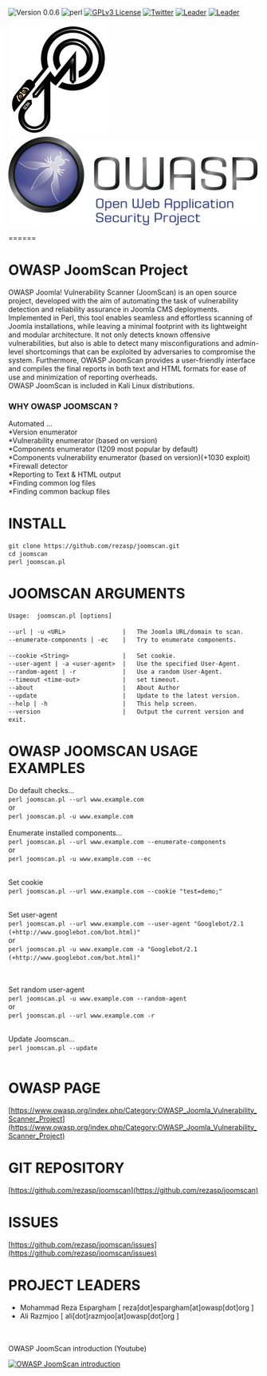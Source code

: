 ![Version 0.0.6](https://img.shields.io/badge/Version-0.0.6-green.svg)
![perl](https://img.shields.io/badge/Perl-5.x-yellow.svg)
[![GPLv3 License](https://img.shields.io/badge/License-GPLv3-red.svg)](https://github.com/rezasp/joomscan/blob/master/LICENSE.md)
[![Twitter](https://img.shields.io/badge/Twitter-@OWASP_JoomScan-blue.svg)](http://twitter.com/OWASP_JoomScan)
[![Leader](https://img.shields.io/badge/Twitter-@rezesp-blue.svg)](http://www.twitter.com/rezesp)
[![Leader](https://img.shields.io/badge/Twitter-@Ali_Razmjo0-blue.svg)](http://www.twitter.com/Ali_Razmjo0)


<img src="https://raw.githubusercontent.com/rezasp/Trash/master/joomscan.png" width="200"><img src="https://raw.githubusercontent.com/rezasp/Trash/master/owasp.png" width="500">

======

OWASP JoomScan Project
======

OWASP Joomla! Vulnerability Scanner (JoomScan) is an open source project, developed with the aim of automating the task of vulnerability detection and reliability assurance in Joomla CMS deployments. Implemented in Perl, this tool enables seamless and effortless scanning of Joomla installations, while leaving a minimal footprint with its lightweight and modular architecture. It not only detects known offensive vulnerabilities, but also is able to detect many misconfigurations and admin-level shortcomings that can be exploited by adversaries to compromise the system. Furthermore, OWASP JoomScan provides a user-friendly interface and compiles the final reports in both text and HTML formats for ease of use and minimization of reporting overheads.
<br>
OWASP JoomScan is included in Kali Linux distributions.

### WHY OWASP JOOMSCAN  ?
Automated ...<br>
  *Version enumerator<br>
  *Vulnerability enumerator (based on version)<br>
  *Components enumerator (1209 most popular by default)<br>
  *Components vulnerability enumerator (based on version)(+1030 exploit)<br>
  *Firewall detector<br>
  *Reporting to Text & HTML output<br>
  *Finding common log files<br>
  *Finding common backup files<br>


# INSTALL

    git clone https://github.com/rezasp/joomscan.git
    cd joomscan
    perl joomscan.pl


# JOOMSCAN ARGUMENTS

    Usage:	joomscan.pl [options]

    --url | -u <URL>                |   The Joomla URL/domain to scan.
    --enumerate-components | -ec    |   Try to enumerate components.

    --cookie <String>               |   Set cookie.
    --user-agent | -a <user-agent>  |   Use the specified User-Agent.
    --random-agent | -r             |   Use a random User-Agent.
    --timeout <time-out>            |   set timeout.
    --about                         |   About Author
    --update                        |   Update to the latest version.
    --help | -h                     |   This help screen.
    --version                       |   Output the current version and exit.


# OWASP JOOMSCAN USAGE EXAMPLES

Do default checks...<br>
```perl joomscan.pl --url www.example.com```<br>
or<br>
```perl joomscan.pl -u www.example.com```
<br>
<br>
Enumerate installed components...<br>
```perl joomscan.pl --url www.example.com --enumerate-components```<br>
or<br>
```perl joomscan.pl -u www.example.com --ec```<br>
<br>

Set cookie<br>
```perl joomscan.pl --url www.example.com --cookie "test=demo;"```
<br><br>

Set user-agent<br>
```perl joomscan.pl --url www.example.com --user-agent "Googlebot/2.1 (+http://www.googlebot.com/bot.html)"```<br>
or<br>
```perl joomscan.pl -u www.example.com -a "Googlebot/2.1 (+http://www.googlebot.com/bot.html)"```<br>
<br><br>

Set random user-agent<br>
```perl joomscan.pl -u www.example.com --random-agent```<br>
or<br>
```perl joomscan.pl --url www.example.com -r```<br>
<br>

Update Joomscan...<br>
```perl joomscan.pl --update```<br><br>


# OWASP PAGE

[https://www.owasp.org/index.php/Category:OWASP_Joomla_Vulnerability_Scanner_Project](https://www.owasp.org/index.php/Category:OWASP_Joomla_Vulnerability_Scanner_Project)

# GIT REPOSITORY

[https://github.com/rezasp/joomscan](https://github.com/rezasp/joomscan)

# ISSUES

[https://github.com/rezasp/joomscan/issues](https://github.com/rezasp/joomscan/issues)

# PROJECT LEADERS

*  Mohammad Reza Espargham           [ reza[dot]espargham[at]owasp[dot]org ]
*  Ali Razmjoo                                    [ ali[dot]razmjoo[at]owasp[dot]org ]


<br><br>
OWASP JoomScan introduction (Youtube)

[![OWASP JoomScan introduction](https://img.youtube.com/vi/Ik2CJ9LkuoI/0.jpg)](https://www.youtube.com/watch?v=Ik2CJ9LkuoI)
